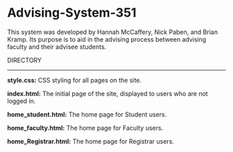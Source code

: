 # Advising-System-351

This system was developed by Hannah McCaffery, Nick Paben, and Brian Kramp. Its purpose is to aid in the advising process between advising faculty and their advisee students.


DIRECTORY

----------------

**style.css:** CSS styling for all pages on the site.

**index.html:** The initial page of the site, displayed to users who are not logged in.

**home_student.html:** The home page for Student users.

**home_faculty.html:** The home page for Faculty users.

**home_Registrar.html:** The home page for Registrar users.